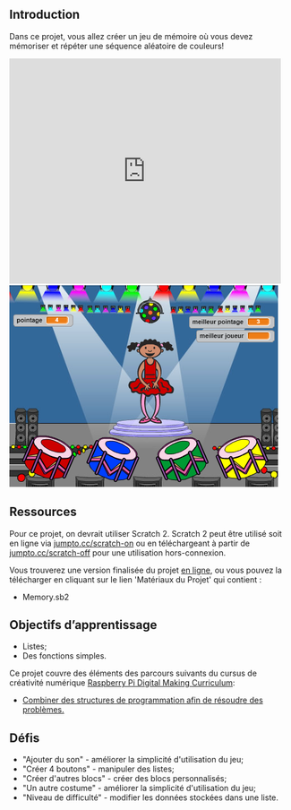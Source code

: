 ## Introduction

Dans ce projet, vous allez créer un jeu de mémoire où vous devez mémoriser et répéter une séquence aléatoire de couleurs!

<div class="scratch-preview">
  <iframe allowtransparency="true" width="485" height="402" src="https://scratch.mit.edu/projects/embed/172305882/?autostart=false" frameborder="0"></iframe>
  <img src="images/colour-final.png">
</div>

## Ressources
Pour ce projet, on devrait utiliser Scratch 2. Scratch 2 peut être utilisé soit en ligne via [jumpto.cc/scratch-on](http://jumpto.cc/scratch-on) ou en téléchargeant à partir de [jumpto.cc/scratch-off](http://jumpto.cc/scratch-off) pour une utilisation hors-connexion.

Vous trouverez une version finalisée du projet <a href="https://scratch.mit.edu/projects/172305882/#editor">en ligne</a>, ou vous pouvez la télécharger en cliquant sur le lien 'Matériaux du Projet' qui contient :

+ Memory.sb2

## Objectifs d’apprentissage
+ Listes;
+ Des fonctions simples.

Ce projet couvre des éléments des parcours suivants du cursus de créativité numérique [Raspberry Pi Digital Making Curriculum](http://rpf.io/curriculum):

+ [Combiner des structures de programmation afin de résoudre des problèmes.](https://www.raspberrypi.org/curriculum/programming/builder)

## Défis
+ "Ajouter du son" - améliorer la simplicité d'utilisation du jeu;
+ "Créer 4 boutons" - manipuler des listes;
+ "Créer d'autres blocs" - créer des blocs personnalisés;
+ "Un autre costume" - améliorer la simplicité d'utilisation du jeu;
+ "Niveau de difficulté" - modifier les données stockées dans une liste.
